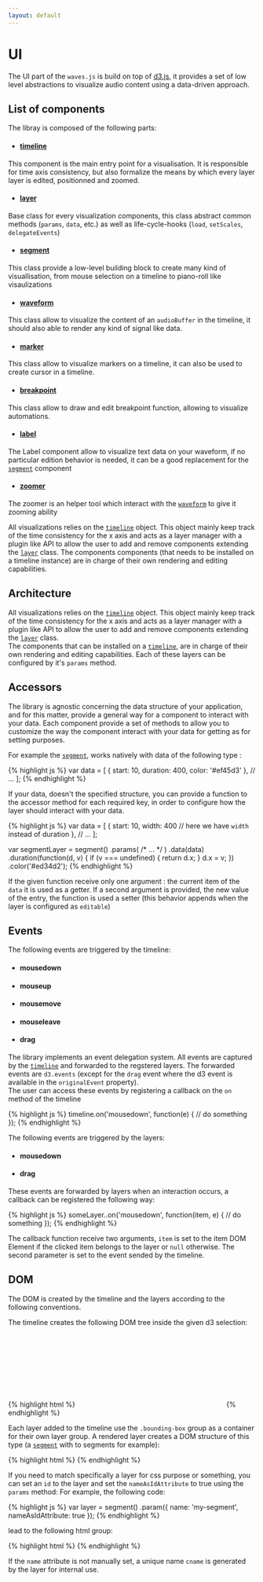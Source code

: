 ```yaml
---
layout: default
---
```


# UI

The UI part of the `waves.js` is build on top of [d3.js](http://d3js.org/), it provides a set of low level abstractions to visualize audio content using a data-driven approach. 

## List of components

The libray is composed of the following parts:

- #### [timeline](#timeline)  
This component is the main entry point for a visualisation. It is responsible for time axis consistency, but also formalize the means by which every layer layer is edited, positionned and zoomed.

- #### [layer](#layer)  
Base class for every visualization components, this class abstract common methods (`params`, `data`, etc.) as well as life-cycle-hooks (`load`, `setScales`, `delegateEvents`)

- #### [segment](#segment)  
This class provide a low-level building block to create many kind of visuallisation, from mouse selection on a timeline to piano-roll like visaulizations

- #### [waveform](#waveform)
This class allow to visualize the content of an `audioBuffer` in the timeline, it should also able to render any kind of signal like data.

- #### [marker](#marker)
This class allow to visualize markers on a timeline, it can also be used to create cursor in a timeline.

- #### [breakpoint](#breakpoint)
This class allow to draw and edit breakpoint function, allowing to visualize automations.

- #### [label](#label)
The Label component allow to visualize text data on your waveform, if no particular edition behavior is needed, it can be a good replacement for the [`segment`](#segment) component

- #### [zoomer](#zoomer)
The zoomer is an helper tool which interact with the [`waveform`](#waveform) to give it zooming ability

All visualizations relies on the [`timeline`](#timeline) object. This object mainly keep track of the time consistency for the x axis and acts as a layer manager with a plugin like API to allow the user to add and remove components extending the [`layer`](#layer) class. The components components (that needs to be installed on a timeline instance) are in charge of their own rendering and editing capabilities.

## Architecture

All visualizations relies on the [`timeline`](#timeline) object. This object mainly keep track of the time consistency for the x axis and acts as a layer manager with a plugin like API to allow the user to add and remove components extending the [`layer`](#layer) class.  
The components that can be installed on a [`timeline`](#timeline), are in charge of their own rendering and editing capabilities. Each of these layers can be configured by it's `params` method. 

## Accessors

The library is agnostic concerning the data structure of your application, and for this matter, provide a general way for a component to interact with your data. Each component provide a set of methods to allow you to customize the way the component interact with your data for getting as for setting purposes.  

For example the [`segment`](#segment), works natively with data of the following type :

{% highlight js %}
var data = [
  {
    start: 10,
    duration: 400,
    color: '#ef45d3'
  },
  // ...
];
{% endhighlight %}

If your data, doesn't the specified structure, you can provide a function to the accessor method for each required key, in order to configure how the layer should interact with your data.

{% highlight js %}
var data = [
  {
    start: 10,
    width: 400 // here we have `width` instead of duration
  },
  // ...
];

var segmentLayer = segment()
  .params( /* ... */ )
  .data(data)
  .duration(function(d, v) {
    if (v === undefined) { return d.x; }
    d.x = v;
  })
  .color('#ed34d2');
{% endhighlight %}

If the given function receive only one argument : the current item of the `data` it is used as a getter. If a second argument is provided, the new value of the entry, the function is used a setter (this behavior appends when the layer is configured as `editable`)

## Events

The following events are triggered by the timeline:

- #### mousedown
- #### mouseup
- #### mousemove
- #### mouseleave
- #### drag

The library implements an event delegation system. All events are captured by the [`timeline`](#timeline) and forwarded to the regstered layers. The forwarded events are `d3.events` (except for the `drag` event where the d3 event is available in the `originalEvent` property).  
The user can access these events by registering a callback on the `on` method of the timeline

{% highlight js %}
timeline.on('mousedown', function(e) {
  // do something
});
{% endhighlight %}

The following events are triggered by the layers:

- #### mousedown
- #### drag

These events are forwarded by layers when an interaction occurs, a callback can be registered the following way:

{% highlight js %}
someLayer..on('mousedown', function(item, e) {
  // do something
});
{% endhighlight %}

The callback function receive two arguments, `item` is set to the item DOM Element if the clicked item belongs to the layer or `null` otherwise. The second parameter is set to the event sended by the timeline.


## DOM

The DOM is created by the timeline and the layers according to the following conventions.

The timeline creates the following DOM tree inside the given d3 selection:

{% highlight html %}
<svg>
  <g class="bounding-box"></g>
</svg>
{% endhighlight %}

Each layer added to the timeline use the `.bounding-box` group as a container for their own layer group. A rendered layer creates a DOM structure of this type (a [`segment`](#segment) with to segments for example):

{% highlight html %}
<g class="segment layer">
  <g class="segment-item item"></g>
  <g class="segment-item item"></g>
</g>
{% endhighlight %}

If you need to match specifically a layer for css purpose or something, you can set an `id` to the layer  and set the `nameAsIdAttribute` to true using the `params` method:
For example, the following code:

{% highlight js %}
var layer = segment()
  .param({
    name: 'my-segment',
    nameAsIdAttribute: true
  });
{% endhighlight %}

lead to the following html group:

{% highlight html %}
<g class="segment layer" id="my-segment">
{% endhighlight %}

If the `name` attribute is not manually set, a unique name `cname` is generated by the layer for internal use.













